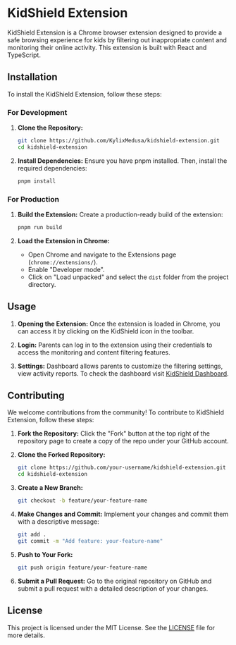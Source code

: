 # KidShield Extension

KidShield Extension is a Chrome browser extension designed to provide a safe browsing experience for kids by filtering out inappropriate content and monitoring their online activity. This extension is built with React and TypeScript.

## Installation

To install the KidShield Extension, follow these steps:

### For Development

1. **Clone the Repository:**
   ```bash
   git clone https://github.com/KylixMedusa/kidshield-extension.git
   cd kidshield-extension
   ```

2. **Install Dependencies:**
   Ensure you have pnpm installed. Then, install the required dependencies:
   ```bash
   pnpm install
   ```

### For Production

1. **Build the Extension:**
   Create a production-ready build of the extension:
   ```bash
   pnpm run build
   ```

2. **Load the Extension in Chrome:**
   - Open Chrome and navigate to the Extensions page (`chrome://extensions/`).
   - Enable "Developer mode".
   - Click on "Load unpacked" and select the `dist` folder from the project directory.

## Usage

1. **Opening the Extension:**
   Once the extension is loaded in Chrome, you can access it by clicking on the KidShield icon in the toolbar.

2. **Login:**
    Parents can log in to the extension using their credentials to access the monitoring and content filtering features.

3. **Settings:**
   Dashboard allows parents to customize the filtering settings, view activity reports. To check the dashboard visit [KidShield Dashboard](https://github.com/kylixmedusa/kidshield-dashboard).

## Contributing

We welcome contributions from the community! To contribute to KidShield Extension, follow these steps:

1. **Fork the Repository:**
   Click the "Fork" button at the top right of the repository page to create a copy of the repo under your GitHub account.

2. **Clone the Forked Repository:**
   ```bash
   git clone https://github.com/your-username/kidshield-extension.git
   cd kidshield-extension
   ```

3. **Create a New Branch:**
   ```bash
   git checkout -b feature/your-feature-name
   ```

4. **Make Changes and Commit:**
   Implement your changes and commit them with a descriptive message:
   ```bash
   git add .
   git commit -m "Add feature: your-feature-name"
   ```

5. **Push to Your Fork:**
   ```bash
   git push origin feature/your-feature-name
   ```

6. **Submit a Pull Request:**
   Go to the original repository on GitHub and submit a pull request with a detailed description of your changes.

## License

This project is licensed under the MIT License. See the [LICENSE](LICENSE) file for more details.
